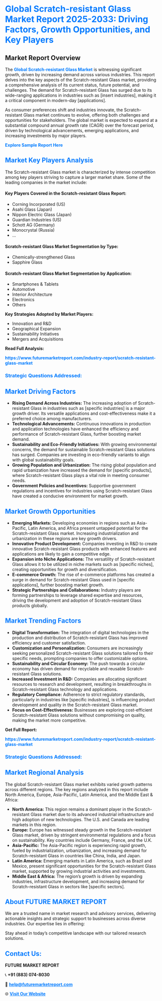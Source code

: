 <h1 style="color: #007BFF;">Global Scratch-resistant Glass Market Report 2025-2033: Driving Factors, Growth Opportunities, and Key Players</h1>

<section id="overview">
<h2>Market Report Overview</h2>
<p>The <a href="https://www.futuremarketreport.com/industry-report/scratch-resistant-glass-market" style="color: #007BFF; text-decoration: none;"><strong>Global Scratch-resistant Glass Market</strong></a> is witnessing significant growth, driven by increasing demand across various industries. This report delves into the key aspects of the Scratch-resistant Glass market, providing a comprehensive analysis of its current status, future potential, and challenges. The demand for Scratch-resistant Glass has surged due to its wide-ranging applications in industries such as [insert industries], making it a critical component in modern-day [applications].</p>
<p>As consumer preferences shift and industries innovate, the Scratch-resistant Glass market continues to evolve, offering both challenges and opportunities for stakeholders. The global market is expected to expand at a substantial compound annual growth rate (CAGR) over the forecast period, driven by technological advancements, emerging applications, and increasing investments by major players.</p>
</section>

<section id="overview">
<p><a href="https://www.futuremarketreport.com/request-sample/reportId=57555" style="color: #007BFF; text-decoration: none;"><strong>Explore Sample Report Here</strong></a></p>
</section>

<section id="key-players">
<h2 style="color: #007BFF;">Market Key Players Analysis</h2>
<p>The Scratch-resistant Glass market is characterized by intense competition among key players striving to capture a larger market share. Some of the leading companies in the market include:</p>
<h4>Key Players Covered in the Scratch-resistant Glass Report:</h4>
<ul><li>Corning Incorporated (US)</li><li>Asahi Glass (Japan)</li><li>Nippon Electric Glass (Japan)</li><li>Guardian Industries (US)</li><li>Schott AG (Germany)</li><li>Monocrystal (Russia)</li><li>...</li></ul>
<h4>Scratch-resistant Glass Market Segmentation by Type:</h4>
<ul><li>Chemically-strengthened Glass</li><li>Sapphire Glass</li></ul>

<h4>Scratch-resistant Glass Market Segmentation by Application:</h4>
<ul><li>Smartphones &amp; Tablets</li><li>Automotive</li><li>Interior Architecture</li><li>Electronics</li><li>Others</li></ul>
<p><strong>Key Strategies Adopted by Market Players:</strong></p>
<ul>
<li>Innovation and R&D</li>
<li>Geographical Expansion</li>
<li>Sustainability Initiatives</li>
<li>Mergers and Acquisitions</li>
</ul>
</section>

<section>
<p><strong>Read Full Analysis: </strong></p><a href="https://www.futuremarketreport.com/industry-report/scratch-resistant-glass-market" style="color: #007BFF; text-decoration: none;"><strong>https://www.futuremarketreport.com/industry-report/scratch-resistant-glass-market</strong></a>
<h3 style="color: #007BFF;">Strategic Questions Addressed:</h3>
</section>

<section id="driving-factors">
<h2 style="color: #007BFF;">Market Driving Factors</h2>
<ul>
<li><strong>Rising Demand Across Industries:</strong> The increasing adoption of Scratch-resistant Glass in industries such as [specific industries] is a major growth driver. Its versatile applications and cost-effectiveness make it a preferred choice among manufacturers.</li>
<li><strong>Technological Advancements:</strong> Continuous innovations in production and application technologies have enhanced the efficiency and performance of Scratch-resistant Glass, further boosting market demand.</li>
<li><strong>Sustainability and Eco-Friendly Initiatives:</strong> With growing environmental concerns, the demand for sustainable Scratch-resistant Glass solutions has surged. Companies are investing in eco-friendly variants to align with global sustainability goals.</li>
<li><strong>Growing Population and Urbanization:</strong> The rising global population and rapid urbanization have increased the demand for [specific products], where Scratch-resistant Glass plays a vital role in meeting consumer needs.</li>
<li><strong>Government Policies and Incentives:</strong> Supportive government regulations and incentives for industries using Scratch-resistant Glass have created a conducive environment for market growth.</li>
</ul>
</section>

<section id="growth-opportunities">
<h2 style="color: #007BFF;">Market Growth Opportunities</h2>
<ul>
<li><strong>Emerging Markets:</strong> Developing economies in regions such as Asia-Pacific, Latin America, and Africa present untapped potential for the Scratch-resistant Glass market. Increasing industrialization and urbanization in these regions are key growth drivers.</li>
<li><strong>Innovative Product Development:</strong> Companies investing in R&D to create innovative Scratch-resistant Glass products with enhanced features and applications are likely to gain a competitive edge.</li>
<li><strong>Expansion into Niche Applications:</strong> The versatility of Scratch-resistant Glass allows it to be utilized in niche markets such as [specific niches], creating opportunities for growth and diversification.</li>
<li><strong>E-commerce Growth:</strong> The rise of e-commerce platforms has created a surge in demand for Scratch-resistant Glass used in [specific applications], further boosting market growth.</li>
<li><strong>Strategic Partnerships and Collaborations:</strong> Industry players are forming partnerships to leverage shared expertise and resources, driving the development and adoption of Scratch-resistant Glass products globally.</li>
</ul>
</section>

<section id="trending-factors">
<h2 style="color: #007BFF;">Market Trending Factors</h2>
<ul>
<li><strong>Digital Transformation:</strong> The integration of digital technologies in the production and distribution of Scratch-resistant Glass has improved efficiency and customer satisfaction.</li>
<li><strong>Customization and Personalization:</strong> Consumers are increasingly seeking personalized Scratch-resistant Glass solutions tailored to their specific needs, prompting companies to offer customizable options.</li>
<li><strong>Sustainability and Circular Economy:</strong> The push towards a circular economy has driven demand for recyclable and reusable Scratch-resistant Glass solutions.</li>
<li><strong>Increased Investment in R&D:</strong> Companies are allocating significant resources to research and development, resulting in breakthroughs in Scratch-resistant Glass technology and applications.</li>
<li><strong>Regulatory Compliance:</strong> Adherence to strict regulatory standards, particularly in industries like [specific industries], is influencing product development and quality in the Scratch-resistant Glass market.</li>
<li><strong>Focus on Cost-Effectiveness:</strong> Businesses are exploring cost-efficient Scratch-resistant Glass solutions without compromising on quality, making the market more competitive.</li>
</ul>
</section>

<section>
<p><strong>Get Full Report: </strong></p><a href="https://www.futuremarketreport.com/industry-report/scratch-resistant-glass-market" style="color: #007BFF; text-decoration: none;"><strong>https://www.futuremarketreport.com/industry-report/scratch-resistant-glass-market</strong></a>
<h3 style="color: #007BFF;">Strategic Questions Addressed:</h3>
</section>


<section id="regional-analysis">
<h2 style="color: #007BFF;">Market Regional Analysis</h2>
<p>The global Scratch-resistant Glass market exhibits varied growth patterns across different regions. The key regions analyzed in this report include North America, Europe, Asia-Pacific, Latin America, and the Middle East & Africa:</p>
<ul>
<li><strong>North America:</strong> This region remains a dominant player in the Scratch-resistant Glass market due to its advanced industrial infrastructure and high adoption of new technologies. The U.S. and Canada are leading markets in this region.</li>
<li><strong>Europe:</strong> Europe has witnessed steady growth in the Scratch-resistant Glass market, driven by stringent environmental regulations and a focus on sustainability. Key countries include Germany, France, and the U.K.</li>
<li><strong>Asia-Pacific:</strong> The Asia-Pacific region is experiencing rapid growth, fueled by industrialization, urbanization, and increasing demand for Scratch-resistant Glass in countries like China, India, and Japan.</li>
<li><strong>Latin America:</strong> Emerging markets in Latin America, such as Brazil and Mexico, present significant opportunities for the Scratch-resistant Glass market, supported by growing industrial activities and investments.</li>
<li><strong>Middle East & Africa:</strong> The region’s growth is driven by expanding industries, infrastructure development, and increasing demand for Scratch-resistant Glass in sectors like [specific sectors].</li>
</ul>
</section>

<footer>
<h2 style="color: #007BFF;">About FUTURE MARKET REPORT</h2>
<p>We are a trusted name in market research and advisory services, delivering actionable insights and strategic support to businesses across diverse industries. Our expertise lies in offering:</p>

<p>Stay ahead in today’s competitive landscape with our tailored research solutions.</p>

<h2 style="color: #007BFF;">Contact Us:</h2>
<p><strong>FUTURE MARKET REPORT</strong></p>
<p>📞 <strong>+91 (883) 074-8030</strong></p>
<p>📧 <strong><a href="mailto:help@futuremarketreport.com" style="color: #007BFF;">help@futuremarketreport.com</a></strong></p>
<p>🌐 <strong><a href="https://www.futuremarketreport.com/" style="color: #007BFF;">Visit Our Website</a></strong></p>
</footer>